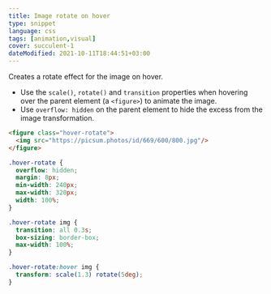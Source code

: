 ```yaml
---
title: Image rotate on hover
type: snippet
language: css
tags: [animation,visual]
cover: succulent-1
dateModified: 2021-10-11T18:44:51+03:00
---
```


Creates a rotate effect for the image on hover.

- Use the `scale()`, `rotate()` and `transition` properties when hovering over the parent element (a `<figure>`) to animate the image.
- Use `overflow: hidden` on the parent element to hide the excess from the image transformation.

```html
<figure class="hover-rotate">
  <img src="https://picsum.photos/id/669/600/800.jpg"/>
</figure>
```

```css
.hover-rotate {
  overflow: hidden;
  margin: 8px;
  min-width: 240px;
  max-width: 320px;
  width: 100%;
}

.hover-rotate img {
  transition: all 0.3s;
  box-sizing: border-box;
  max-width: 100%;
}

.hover-rotate:hover img {
  transform: scale(1.3) rotate(5deg);
}
```
